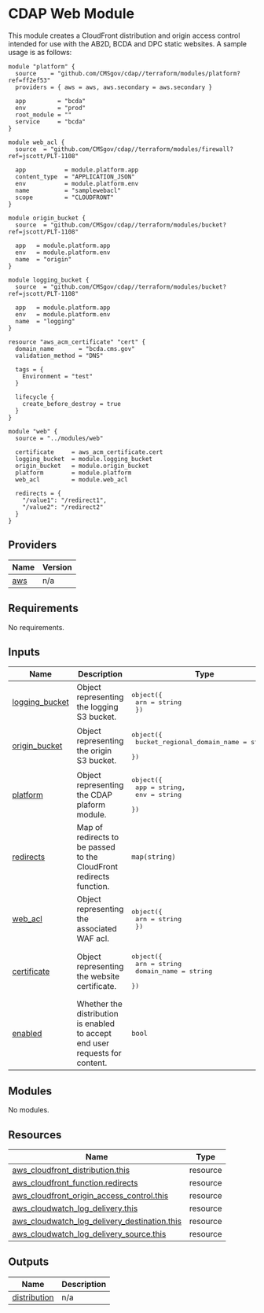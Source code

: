 # CDAP Web Module

This module creates a CloudFront distribution and origin access control intended for use with the AB2D, BCDA and DPC static websites. A sample usage is as follows:

```
module "platform" {
  source    = "github.com/CMSgov/cdap//terraform/modules/platform?ref=ff2ef53"
  providers = { aws = aws, aws.secondary = aws.secondary }

  app         = "bcda"
  env         = "prod"
  root_module = ""
  service     = "bcda"
}

module web_acl {
  source  = "github.com/CMSgov/cdap//terraform/modules/firewall?ref=jscott/PLT-1108"

  app           = module.platform.app
  content_type  = "APPLICATION_JSON"
  env           = module.platform.env
  name          = "samplewebacl"
  scope         = "CLOUDFRONT"
}

module origin_bucket {
  source  = "github.com/CMSgov/cdap//terraform/modules/bucket?ref=jscott/PLT-1108"
  
  app   = module.platform.app
  env   = module.platform.env
  name  = "origin"
}

module logging_bucket {
  source  = "github.com/CMSgov/cdap//terraform/modules/bucket?ref=jscott/PLT-1108"
  
  app   = module.platform.app
  env   = module.platform.env
  name  = "logging"
}

resource "aws_acm_certificate" "cert" {
  domain_name       = "bcda.cms.gov"
  validation_method = "DNS"

  tags = {
    Environment = "test"
  }

  lifecycle {
    create_before_destroy = true
  }
}

module "web" {
  source = "../modules/web"

  certificate     = aws_acm_certificate.cert
  logging_bucket  = module.logging_bucket
  origin_bucket   = module.origin_bucket
  platform        = module.platform
  web_acl         = module.web_acl
  
  redirects = {
    "/value1": "/redirect1",
    "/value2": "/redirect2"
  }
}
```

<!-- BEGIN_TF_DOCS -->
<!--WARNING: GENERATED CONTENT with terraform-docs, e.g.
     'terraform-docs --config "$(git rev-parse --show-toplevel)/.terraform-docs.yml" .'
     Manually updating sections between TF_DOCS tags may be overwritten.
     See https://terraform-docs.io/user-guide/configuration/ for more information.
-->
## Providers

| Name | Version |
|------|---------|
| <a name="provider_aws"></a> [aws](#provider\_aws) | n/a |

<!--WARNING: GENERATED CONTENT with terraform-docs, e.g.
     'terraform-docs --config "$(git rev-parse --show-toplevel)/.terraform-docs.yml" .'
     Manually updating sections between TF_DOCS tags may be overwritten.
     See https://terraform-docs.io/user-guide/configuration/ for more information.
-->
## Requirements

No requirements.

<!--WARNING: GENERATED CONTENT with terraform-docs, e.g.
     'terraform-docs --config "$(git rev-parse --show-toplevel)/.terraform-docs.yml" .'
     Manually updating sections between TF_DOCS tags may be overwritten.
     See https://terraform-docs.io/user-guide/configuration/ for more information.
-->
## Inputs

| Name | Description | Type | Default | Required |
|------|-------------|------|---------|:--------:|
| <a name="input_logging_bucket"></a> [logging\_bucket](#input\_logging\_bucket) | Object representing the logging S3 bucket. | <pre>object({<br/>    arn = string <br/>  })</pre> | n/a | yes |
| <a name="input_origin_bucket"></a> [origin\_bucket](#input\_origin\_bucket) | Object representing the origin S3 bucket. | <pre>object({<br/>    bucket_regional_domain_name = string,<br/>  })</pre> | n/a | yes |
| <a name="input_platform"></a> [platform](#input\_platform) | Object representing the CDAP plaform module. | <pre>object({<br/>    app = string,<br/>    env = string <br/>  })</pre> | n/a | yes |
| <a name="input_redirects"></a> [redirects](#input\_redirects) | Map of redirects to be passed to the CloudFront redirects function. | `map(string)` | n/a | yes |
| <a name="input_web_acl"></a> [web\_acl](#input\_web\_acl) | Object representing the associated WAF acl. | <pre>object({<br/>    arn = string <br/>  })</pre> | n/a | yes |
| <a name="input_certificate"></a> [certificate](#input\_certificate) | Object representing the website certificate. | <pre>object({<br/>    arn         = string<br/>    domain_name = string<br/>  })</pre> | `null` | no |
| <a name="input_enabled"></a> [enabled](#input\_enabled) | Whether the distribution is enabled to accept end user requests for content. | `bool` | `true` | no |

<!--WARNING: GENERATED CONTENT with terraform-docs, e.g.
     'terraform-docs --config "$(git rev-parse --show-toplevel)/.terraform-docs.yml" .'
     Manually updating sections between TF_DOCS tags may be overwritten.
     See https://terraform-docs.io/user-guide/configuration/ for more information.
-->
## Modules

No modules.

<!--WARNING: GENERATED CONTENT with terraform-docs, e.g.
     'terraform-docs --config "$(git rev-parse --show-toplevel)/.terraform-docs.yml" .'
     Manually updating sections between TF_DOCS tags may be overwritten.
     See https://terraform-docs.io/user-guide/configuration/ for more information.
-->
## Resources

| Name | Type |
|------|------|
| [aws_cloudfront_distribution.this](https://registry.terraform.io/providers/hashicorp/aws/latest/docs/resources/cloudfront_distribution) | resource |
| [aws_cloudfront_function.redirects](https://registry.terraform.io/providers/hashicorp/aws/latest/docs/resources/cloudfront_function) | resource |
| [aws_cloudfront_origin_access_control.this](https://registry.terraform.io/providers/hashicorp/aws/latest/docs/resources/cloudfront_origin_access_control) | resource |
| [aws_cloudwatch_log_delivery.this](https://registry.terraform.io/providers/hashicorp/aws/latest/docs/resources/cloudwatch_log_delivery) | resource |
| [aws_cloudwatch_log_delivery_destination.this](https://registry.terraform.io/providers/hashicorp/aws/latest/docs/resources/cloudwatch_log_delivery_destination) | resource |
| [aws_cloudwatch_log_delivery_source.this](https://registry.terraform.io/providers/hashicorp/aws/latest/docs/resources/cloudwatch_log_delivery_source) | resource |

<!--WARNING: GENERATED CONTENT with terraform-docs, e.g.
     'terraform-docs --config "$(git rev-parse --show-toplevel)/.terraform-docs.yml" .'
     Manually updating sections between TF_DOCS tags may be overwritten.
     See https://terraform-docs.io/user-guide/configuration/ for more information.
-->
## Outputs

| Name | Description |
|------|-------------|
| <a name="output_distribution"></a> [distribution](#output\_distribution) | n/a |
<!-- END_TF_DOCS -->